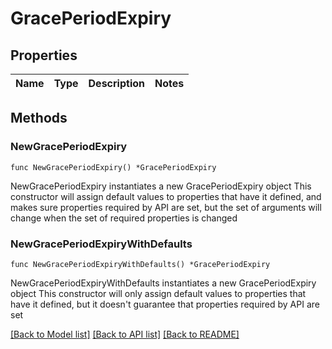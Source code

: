 # GracePeriodExpiry

## Properties

Name | Type | Description | Notes
------------ | ------------- | ------------- | -------------

## Methods

### NewGracePeriodExpiry

`func NewGracePeriodExpiry() *GracePeriodExpiry`

NewGracePeriodExpiry instantiates a new GracePeriodExpiry object
This constructor will assign default values to properties that have it defined,
and makes sure properties required by API are set, but the set of arguments
will change when the set of required properties is changed

### NewGracePeriodExpiryWithDefaults

`func NewGracePeriodExpiryWithDefaults() *GracePeriodExpiry`

NewGracePeriodExpiryWithDefaults instantiates a new GracePeriodExpiry object
This constructor will only assign default values to properties that have it defined,
but it doesn't guarantee that properties required by API are set


[[Back to Model list]](../README.md#documentation-for-models) [[Back to API list]](../README.md#documentation-for-api-endpoints) [[Back to README]](../README.md)


